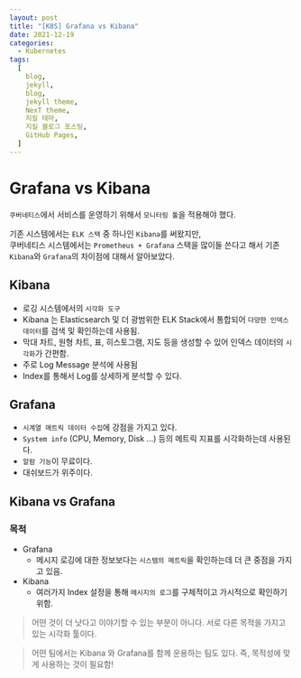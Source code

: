```yaml
---
layout: post
title: "[K8S] Grafana vs Kibana"
date: 2021-12-19
categories:
  - Kubernetes
tags:
  [
    blog,
    jekyll,
    blog,
    jekyll theme,
    NexT theme,
    지킬 테마,
    지킬 블로그 포스팅,
    GitHub Pages,
  ]
---
```


# Grafana vs Kibana

`쿠버네티스`에서 서비스를 운영하기 위해서 `모니터링 툴`을 적용해야 했다.

기존 시스템에서는 `ELK 스택` 중 하나인 `Kibana`를 써왔지만, <br>
쿠버네티스 시스템에서는 `Prometheus + Grafana` 스택을 많이들 쓴다고 해서 기존 `Kibana`와 `Grafana`의 차이점에 대해서 알아보았다.

## Kibana

- 로깅 시스템에서의 `시각화 도구`
- Kibana 는 Elasticsearch 및 더 광범위한 ELK Stack에서 통합되어 `다양한 인덱스 데이터`를 검색 및 확인하는데 사용됨.
- 막대 차트, 원형 차트, 표, 히스토그램, 지도 등을 생성할 수 있어 인덱스 데이터의 `시각화`가 간편함.
- 주로 Log Message 분석에 사용됨
- Index를 통해서 Log를 상세하게 분석할 수 있다.

## Grafana

- `시계열 매트릭 데이터 수집`에 강점을 가지고 있다.
- `System info` (CPU, Memory, Disk ...) 등의 메트릭 지표를 시각화하는데 사용된다.
- `알람 기능`이 무료이다.
- 대쉬보드가 위주이다.

## Kibana vs Grafana

### 목적

- Grafana
  - 메시지 로깅에 대한 정보보다는 `시스템의 메트릭`을 확인하는데 더 큰 중점을 가지고 있음.
- Kibana
  - 여러가지 Index 설정을 통해 `메시지의 로그`를 구체적이고 가시적으로 확인하기 위함.

> 어떤 것이 더 낫다고 이야기할 수 있는 부분이 아니다. 서로 다른 목적을 가지고 있는 시각화 툴이다.

> 어떤 팀에서는 Kibana 와 Grafana를 함께 운용하는 팀도 있다. 즉, 목적성에 맞게 사용하는 것이 필요함!
